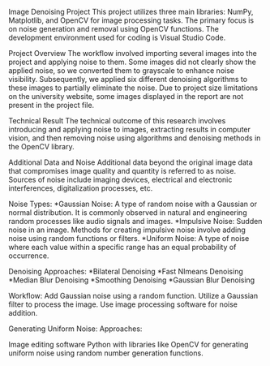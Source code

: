 Image Denoising Project
This project utilizes three main libraries: NumPy, Matplotlib, and OpenCV for image processing tasks. The primary focus is on noise generation and removal using OpenCV functions. The development environment used for coding is Visual Studio Code.

Project Overview
The workflow involved importing several images into the project and applying noise to them. Some images did not clearly show the applied noise, so we converted them to grayscale to enhance noise visibility. Subsequently, we applied six different denoising algorithms to these images to partially eliminate the noise. Due to project size limitations on the university website, some images displayed in the report are not present in the project file.

Technical Result
The technical outcome of this research involves introducing and applying noise to images, extracting results in computer vision, and then removing noise using algorithms and denoising methods in the OpenCV library.

Additional Data and Noise
Additional data beyond the original image data that compromises image quality and quantity is referred to as noise. Sources of noise include imaging devices, electrical and electronic interferences, digitalization processes, etc.

Noise Types:
*Gaussian Noise: A type of random noise with a Gaussian or normal distribution. It is commonly observed in natural and engineering random processes like audio signals and images.
*Impulsive Noise: Sudden noise in an image. Methods for creating impulsive noise involve adding noise using random functions or filters.
*Uniform Noise: A type of noise where each value within a specific range has an equal probability of occurrence.

Denoising Approaches:
*Bilateral Denoising
*Fast NImeans Denoising
*Median Blur Denoising
*Smoothing Denoising
*Gaussian Blur Denoising

Workflow:
Add Gaussian noise using a random function.
Utilize a Gaussian filter to process the image.
Use image processing software for noise addition.

Generating Uniform Noise:
Approaches:

Image editing software
Python with libraries like OpenCV for generating uniform noise using random number generation functions.